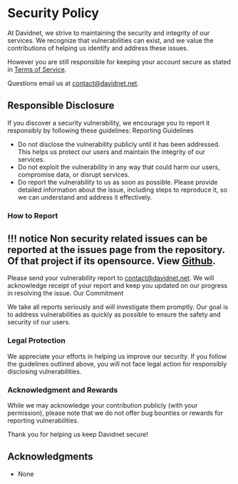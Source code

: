 # Security Policy

At Davidnet, we strive to maintaining the security and integrity of our services. We recognize that vulnerabilities can exist, and we value the contributions of helping us identify and address these issues.

However you are still responsible for keeping your account secure as stated in [Terms of Service](https://docs.davidnet.net/legal/terms_of_service).

Questions email us at [contact@davidnet.net](mailto:contact@davidnet.net).

## Responsible Disclosure

If you discover a security vulnerability, we encourage you to report it responsibly by following these guidelines:
Reporting Guidelines

 - Do not disclose the vulnerability publicly until it has been addressed. This helps us protect our users and maintain the integrity of our services.
 - Do not exploit the vulnerability in any way that could harm our users, compromise data, or disrupt services.
 - Do report the vulnerability to us as soon as possible. Please provide detailed information about the issue, including steps to reproduce it, so we can understand and address it effectively.

### How to Report

!!! notice
    Non security related issues can be reported at the issues page from the repository. Of that project if its opensource. View [Github](https://github.com/davidnet-net/).
---

Please send your vulnerability report to [contact@davidnet.net](mailto:contact@davidnet.net). We will acknowledge receipt of your report and keep you updated on our progress in resolving the issue.
Our Commitment

We take all reports seriously and will investigate them promptly. Our goal is to address vulnerabilities as quickly as possible to ensure the safety and security of our users.

### Legal Protection

We appreciate your efforts in helping us improve our security. If you follow the guidelines outlined above, you will not face legal action for responsibly disclosing vulnerabilities.


### Acknowledgment and Rewards

While we may acknowledge your contribution publicly (with your permission), please note that we do not offer bug bounties or rewards for reporting vulnerabilities.


Thank you for helping us keep Davidnet secure!

## Acknowledgments
 - None
